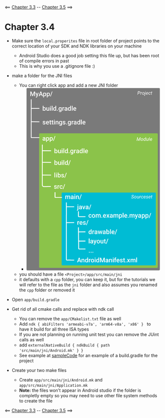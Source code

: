 <== [Chapter 3.3](./Chapter_03_03.md) -- [Chapter 3.5](./Chapter_03_05.md) ==>

# Chapter 3.4

* Make sure the `local.properites` file in root folder of project points to the correct location of your SDK and NDK libraries on your machine
	* Android Studio does a good job setting this file up, but has been root of compile errors in past
	* This is why you use a .gitignore file :)

* make a folder for the JNI files
	* You can right click app and add a new JNI folder
		* ![Adding JNI folder](../images/Project_Folder.png)
	* you should have a file `<Project>/app/src/main/jni`
	* it defaults with a `cpp` folder, you can keep it, but for the tutorials we will refer to the file as the `jni` folder and also assumes you renamed the `cpp` folder or removed it

* Open `app/build.gradle`
* Get rid of all cmake calls and replace with ndk call
	* You can remove the `app/CMakelist.txt` file as well
	* Add `ndk { abiFilters 'armeabi-v7a', 'arm64-v8a', 'x86' } ` to have it build for all three ISA types
	* If you are not planning on running unit test you can remove the JUint calls as well
	* add ```externalNativeBuild { ndkBuild { path 'src/main/jni/Android.mk' } } ```	
	* See example at [sampleCode]() for an example of a build.gradle for the project

* Create your two make files
	* Create `app/src/main/jni/Android.mk` and `app/src/main/jni/Application.mk`
	* **Note:** the files won't appear in Android studio if the folder is completly empty so you may need to use other file system methods to create the file


<== [Chapter 3.3](./Chapter_03_03.md) -- [Chapter 3.5](./Chapter_03_05.md) ==>
